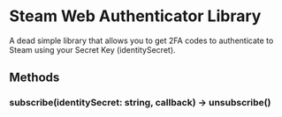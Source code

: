 # Steam Web Authenticator Library

A dead simple library that allows you to get 2FA codes to authenticate to Steam using your Secret Key (identitySecret).

## Methods

### subscribe(identitySecret: string, callback) -> unsubscribe()
